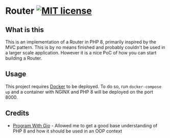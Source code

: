 # Router [![MIT license](https://img.shields.io/badge/License-MIT-blue.svg)](https://lbesson.mit-license.org/)

## What is this
This is an implementation of a Router in PHP 8, primarily inspired by the MVC pattern. This is by no means finished and probably couldn't be used in a larger scale application. However it is a nice PoC of how you can start building a Router.

## Usage
This project requires [Docker](https://www.docker.com/) to be deployed. To do so, run
``docker-compose up`` and a container with NGINX and PHP 8 will be deployed on the port 8000.

## Credits
- [Program With Gio](https://www.youtube.com/playlist?list=PLr3d3QYzkw2xabQRUpcZ_IBk9W50M9pe-) - Allowed me to get a good base understanding of PHP 8 and how it should be used in an OOP context